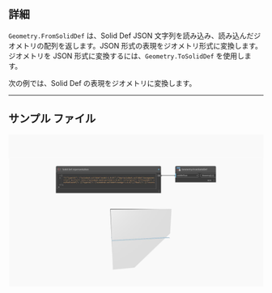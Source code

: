 ## 詳細
`Geometry.FromSolidDef` は、Solid Def JSON 文字列を読み込み、読み込んだジオメトリの配列を返します。JSON 形式の表現をジオメトリ形式に変換します。ジオメトリを JSON 形式に変換するには、`Geometry.ToSolidDef` を使用します。

次の例では、Solid Def の表現をジオメトリに変換します。
___
## サンプル ファイル

![Geometry.FromSolidDef](./Autodesk.DesignScript.Geometry.Geometry.FromSolidDef_img.jpg)

